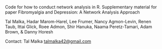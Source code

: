 Code for how to conduct network analysis in R. Supplementary material for paper Fibromyalgia and Depression: A Network Analysis Approach

Tal Malka, Hadar Marom-Harel, Lee Frumer, Nancy Agmon-Levin, Renen Taub, Ittai Glick,
Roee Admon, Shir Hanuka, Naama Peretz-Tamari, Adam Brown, & Danny Horesh

Contact: Tal Malka
talmalka42@gmail.com
